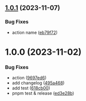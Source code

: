 ## [1.0.1](https://github.com/90dy/gha-pnpm-release/compare/v1.0.0...v1.0.1) (2023-11-07)


### Bug Fixes

* action name ([eb79f72](https://github.com/90dy/gha-pnpm-release/commit/eb79f720906d97f56c926261e8e8fcf9b6591a1f))

# 1.0.0 (2023-11-02)


### Bug Fixes

* action ([9697ed6](https://github.com/90dy/gha-pnpm-release/commit/9697ed663dff68caa9205965fccff2663226204b))
* add changelog ([495a468](https://github.com/90dy/gha-pnpm-release/commit/495a468443c8954ebc89e67f16ea996d55bdcfdb))
* add test ([618cb00](https://github.com/90dy/gha-pnpm-release/commit/618cb0046933ddb3a815225b64973a3a9c2cddc6))
* pnpm test & release ([ed3e28b](https://github.com/90dy/gha-pnpm-release/commit/ed3e28be98d7702edbe9f18983253161ee9bb098))
